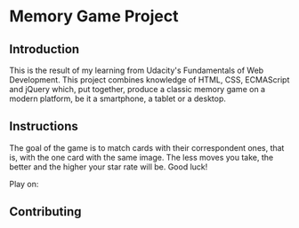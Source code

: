 # Memory Game Project

## Introduction

This is the result of my learning from Udacity's Fundamentals of Web Development. This project combines knowledge of HTML, CSS, ECMAScript and jQuery which, put together, produce a classic memory game on a modern platform, be it a smartphone, a tablet or a desktop.

## Instructions

The goal of the game is to match cards with their correspondent ones, that is, with the one card with the same image. The less moves you take, the better and the higher your star rate will be. Good luck!

Play on:

## Contributing